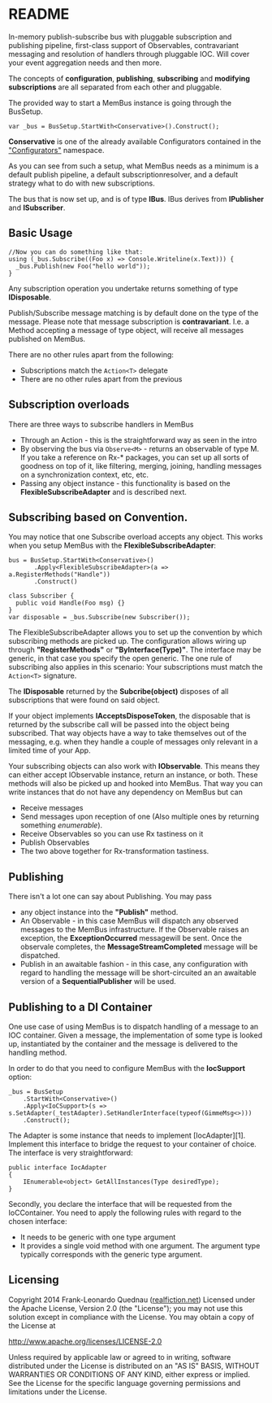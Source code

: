 # README #

In-memory publish-subscribe bus with pluggable subscription and publishing pipeline, first-class support of Observables, contravariant messaging and resolution of handlers through pluggable IOC.
Will cover your event aggregation needs and then more.

The concepts of __configuration__, __publishing__, __subscribing__ and __modifying subscriptions__ are all separated from each other and pluggable.

The provided way to start a MemBus instance is going through the BusSetup.

    var _bus = BusSetup.StartWith<Conservative>().Construct();

**Conservative** is one of the already available Configurators contained in the ["Configurators"](MemBus.Pcl/Configurators) namespace.

As you can see from such a setup, what MemBus needs as a minimum is a default publish pipeline, a default subscriptionresolver, and a default strategy what to do with new subscriptions.

The bus that is now set up, and is of type **IBus**. IBus derives from **IPublisher** and **ISubscriber**.

## Basic Usage

    //Now you can do something like that:
    using (_bus.Subscribe((Foo x) => Console.Writeline(x.Text))) {
      _bus.Publish(new Foo("hello world"));
    }

Any subscription operation you undertake returns something of type **IDisposable**.

Publish/Subscribe message matching is by default done on the type of the message. Please note that message subscription is **contravariant**. I.e. a Method accepting a message of type object, will receive all messages published on MemBus.

There are no other rules apart from the following:

* Subscriptions match the `Action<T>` delegate
* There are no other rules apart from the previous

## Subscription overloads

There are three ways to subscribe handlers in MemBus

* Through an Action - this is the straightforward way as seen in the intro
* By observing the bus via `Observe<M>` - returns an observable of type M. If you take a reference on Rx-* packages, you can set up all sorts of goodness on top of it, like filtering, merging, joining, handling messages on a synchronization context, etc, etc.
* Passing any object instance - this functionality is based on the **FlexibleSubscribeAdapter** and is described next.

## Subscribing based on Convention.

You may notice that one Subscribe overload accepts any object. This works when you setup MemBus with the **FlexibleSubscribeAdapter**:

    bus = BusSetup.StartWith<Conservative>()
           .Apply<FlexibleSubscribeAdapter>(a => a.RegisterMethods("Handle"))
           .Construct()
    
    class Subscriber {
      public void Handle(Foo msg) {}
    }
    var disposable = _bus.Subscribe(new Subscriber());

The FlexibleSubscribeAdapter allows you to set up the convention by which subscribing methods are picked up. The configuration allows wiring up through **"RegisterMethods"** or **"ByInterface(Type)"**. The interface may be generic, in that case you specify the open generic. The one rule of subscribing also applies in this scenario: Your subscriptions must match the `Action<T>` signature.

The **IDisposable** returned by the **Subcribe(object)** disposes of all subscriptions that were found on said object.

If your object implements **IAcceptsDisposeToken**, the disposable that is returned by the subscribe call will be passed into the object being subscribed. That way objects have a way to take themselves out of the messaging, e.g. when they handle a couple of messages only relevant in a limited time of your App.

Your subscribing objects can also work with **IObservable**. This means they can either accept IObservable instance, return an instance, or both. These methods will also be picked up and hooked into MemBus. That way you can write instances that do not have any dependency on MemBus but can 

* Receive messages
* Send messages upon reception of one (Also multiple ones by returning something *enumerable*).
* Receive Observables so you can use Rx tastiness on it
* Publish Observables
* The two above together for Rx-transformation tastiness.

## Publishing

There isn't a lot one can say about Publishing. You may pass 

* any object instance into the __"Publish"__ method.
* An Observable - in this case MemBus will dispatch any observed messages to the MemBus infrastructure. If the Observable raises an exception, the **ExceptionOccurred** messagewill be sent. Once the observale completes, the **MessageStreamCompleted** message will be dispatched.
* Publish in an awaitable fashion - in this case, any configuration with regard to handling the message will be short-circuited an an awaitable version of a **SequentialPublisher** will be used.

## Publishing to a DI Container

One use case of using MemBus is to dispatch handling of a message to an IOC container. Given a message, the implementation of some type is looked up, instantiated by the container and the message is delivered to the handling method.

In order to do that you need to configure MemBus with the __IocSupport__ option:

    _bus = BusSetup
        .StartWith<Conservative>()
        .Apply<IoCSupport>(s => s.SetAdapter(_testAdapter).SetHandlerInterface(typeof(GimmeMsg<>)))
        .Construct();

The Adapter is some instance that needs to implement [IocAdapter][1]. Implement this interface to bridge the request to your container of choice. The interface is very straightforward:

    public interface IocAdapter
    {
        IEnumerable<object> GetAllInstances(Type desiredType);
    }

Secondly, you declare the interface that will be requested from the IoCContainer. You need to apply the following rules with regard to the chosen interface:

* It needs to be generic with one type argument
* It provides a single void method with one argument. The argument type typically corresponds with the generic type argument.

## Licensing ##

Copyright 2014 Frank-Leonardo Quednau ([realfiction.net](http://realfiction.net)) 
Licensed under the Apache License, Version 2.0 (the "License"); 
you may not use this solution except in compliance with the License. 
You may obtain a copy of the License at 

http://www.apache.org/licenses/LICENSE-2.0 

Unless required by applicable law or agreed to in writing, 
software distributed under the License is distributed on an "AS IS" 
BASIS, WITHOUT WARRANTIES OR CONDITIONS OF ANY KIND, either express or implied. 
See the License for the specific language governing permissions and limitations under the License. 
